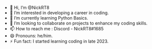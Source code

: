 - 👋 Hi, I’m @NickRT8
- 👀 I’m interested in developing a career in coding.
- 🌱 I’m currently learning Python Basics.
- 💞️ I’m looking to collaborate on projects to enhance my coding skills.
- 📫 How to reach me : Discord - NickRT8#1685
- 😄 Pronouns: he/him.
- ⚡ Fun fact: I started learning coding in late 2023.

<!---
NickRT8/NickRT8 is a ✨ special ✨ repository because its `README.md` (this file) appears on your GitHub profile.
You can click the Preview link to take a look at your changes.
--->
